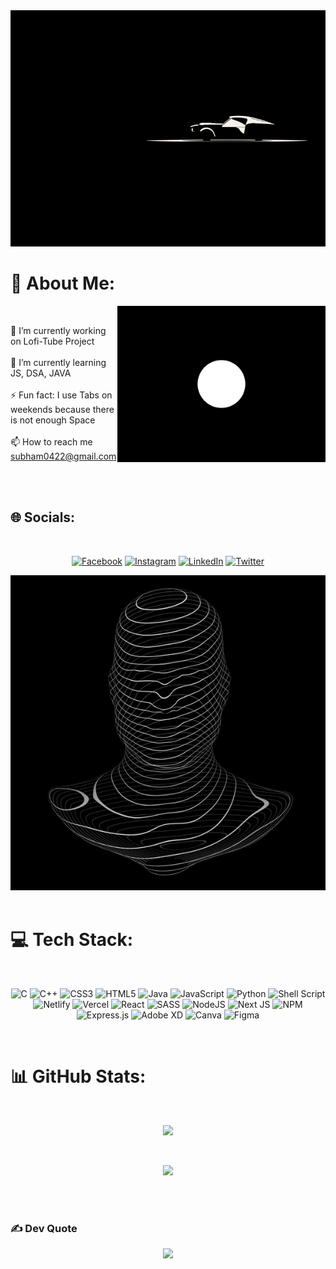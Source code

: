  <div align="center">
 <img src="https://github.com/subham-04/subham-04/blob/main/image_processing20200722-16369-1r6wfg9.gif"  />
</div>

# 💫 About Me:

 <img src="https://github.com/subham-04/subham-04/blob/main/3f76e06de27c832f46cbcd209326890b.gif" align="right" height="250" />
  
 <br>
 
🔭 I’m currently working on Lofi-Tube Project<br><br>🌱 I’m currently learning JS, DSA, JAVA<br><br>⚡ Fun fact: I use Tabs on weekends because there is not enough Space<br><br>📫 How to reach me subham0422@gmail.com


<br>

<br>

## 🌐 Socials:
<br>
<div align="center">

[![Facebook](https://img.shields.io/badge/Facebook-%231877F2.svg?logo=Facebook&logoColor=white)](https://facebook.com/subham.bhadra.1276487) [![Instagram](https://img.shields.io/badge/Instagram-%23E4405F.svg?logo=Instagram&logoColor=white)](https://instagram.com/subham0422) [![LinkedIn](https://img.shields.io/badge/LinkedIn-%230077B5.svg?logo=linkedin&logoColor=white)](https://linkedin.com/in/subham-bhadra-54b8921b2) [![Twitter](https://img.shields.io/badge/Twitter-%231DA1F2.svg?logo=Twitter&logoColor=white)](https://twitter.com/subham0422) 

 <img src="https://github.com/subham-04/subham-04/blob/main/f54b89ee29fef7a07a360250edaae3d1.gif"  />



</div>
<br>

# 💻 Tech Stack:

<br>

<div align="center">


![C](https://img.shields.io/badge/c-%2300599C.svg?style=for-the-badge&logo=c&logoColor=white) ![C++](https://img.shields.io/badge/c++-%2300599C.svg?style=for-the-badge&logo=c%2B%2B&logoColor=white) ![CSS3](https://img.shields.io/badge/css3-%231572B6.svg?style=for-the-badge&logo=css3&logoColor=white) ![HTML5](https://img.shields.io/badge/html5-%23E34F26.svg?style=for-the-badge&logo=html5&logoColor=white) ![Java](https://img.shields.io/badge/java-%23ED8B00.svg?style=for-the-badge&logo=java&logoColor=white) ![JavaScript](https://img.shields.io/badge/javascript-%23323330.svg?style=for-the-badge&logo=javascript&logoColor=%23F7DF1E) ![Python](https://img.shields.io/badge/python-3670A0?style=for-the-badge&logo=python&logoColor=ffdd54) ![Shell Script](https://img.shields.io/badge/shell_script-%23121011.svg?style=for-the-badge&logo=gnu-bash&logoColor=white) ![Netlify](https://img.shields.io/badge/netlify-%23000000.svg?style=for-the-badge&logo=netlify&logoColor=#00C7B7) ![Vercel](https://img.shields.io/badge/vercel-%23000000.svg?style=for-the-badge&logo=vercel&logoColor=white) ![React](https://img.shields.io/badge/react-%2320232a.svg?style=for-the-badge&logo=react&logoColor=%2361DAFB) ![SASS](https://img.shields.io/badge/SASS-hotpink.svg?style=for-the-badge&logo=SASS&logoColor=white) ![NodeJS](https://img.shields.io/badge/node.js-6DA55F?style=for-the-badge&logo=node.js&logoColor=white) ![Next JS](https://img.shields.io/badge/Next-black?style=for-the-badge&logo=next.js&logoColor=white) ![NPM](https://img.shields.io/badge/NPM-%23000000.svg?style=for-the-badge&logo=npm&logoColor=white) ![Express.js](https://img.shields.io/badge/express.js-%23404d59.svg?style=for-the-badge&logo=express&logoColor=%2361DAFB) ![Adobe XD](https://img.shields.io/badge/Adobe%20XD-470137?style=for-the-badge&logo=Adobe%20XD&logoColor=#FF61F6) ![Canva](https://img.shields.io/badge/Canva-%2300C4CC.svg?style=for-the-badge&logo=Canva&logoColor=white) 	![Figma](https://img.shields.io/badge/figma-%23F24E1E.svg?style=for-the-badge&logo=figma&logoColor=white)

</div>

<br>

# 📊 GitHub Stats:
<br>
<div align="center">
 
![](https://github-readme-stats.vercel.app/api?username=subham-04&theme=highcontrast&hide_border=false&include_all_commits=false&count_private=true)<br/>

<br>

![](https://github-readme-streak-stats.herokuapp.com/?user=subham-04&theme=highcontrast&hide_border=false)<br/>

 </div>
 
<br>

<br>


### ✍️ Dev Quote

<div align="center">
 
![](https://quotes-github-readme.vercel.app/api?type=horizontal&theme=dark)

</div>

